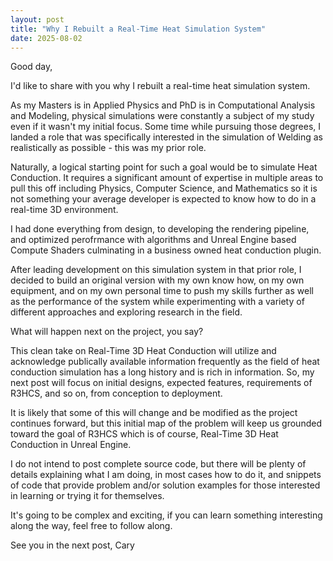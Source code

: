 ```yaml
---
layout: post
title: "Why I Rebuilt a Real-Time Heat Simulation System"
date: 2025-08-02
---
```


Good day,

I'd like to share with you why I rebuilt a real-time heat simulation system.

As my Masters is in Applied Physics and PhD is in Computational Analysis and Modeling, physical simulations were constantly a subject of my study even if it wasn't my initial focus. Some time while pursuing those degrees, I landed a role that was specifically interested in the simulation of Welding as realistically as possible - this was my prior role. 

Naturally, a logical starting point for such a goal would be to simulate Heat Conduction. It requires a significant amount of expertise in multiple areas to pull this off including Physics, Computer Science, and Mathematics so it is not something your average developer is expected to know how to do in a real-time 3D environment. 

I had done everything from design, to developing the rendering pipeline, and optimized perofrmance with algorithms and Unreal Engine based Compute Shaders culminating in a business owned heat conduction plugin. 

After leading development on this simulation system in that prior role, I decided to build an original version with my own know how, on my own equipment, and on my own personal time to push my skills further as well as the performance of the system while experimenting with a variety of different approaches and exploring research in the field.


What will happen next on the project, you say?

This clean take on Real-Time 3D Heat Conduction will utilize and acknowledge publically available information frequently as the field of heat conduction simulation has a long history and is rich in information. So, my next post will focus on initial designs, expected features, requirements of R3HCS, and so on, from conception to deployment. 

It is likely that some of this will change and be modified as the project continues forward, but this initial map of the problem will keep us grounded toward the goal of R3HCS which is of course, Real-Time 3D Heat Conduction in Unreal Engine.

I do not intend to post complete source code, but there will be plenty of details explaining what I am doing, in most cases how to do it, and snippets of code that provide problem and/or solution examples for those interested in learning or trying it for themselves.

It's going to be complex and exciting, if you can learn something interesting along the way, feel free to follow along.

See you in the next post,
Cary